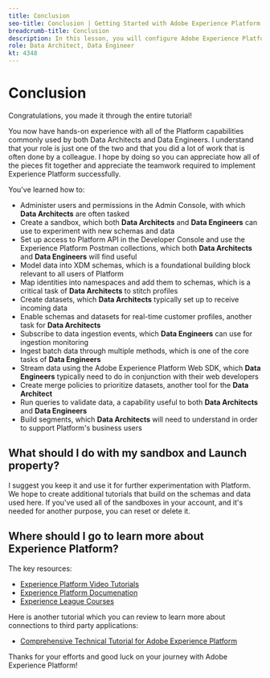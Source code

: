 ```yaml
---
title: Conclusion
seo-title: Conclusion | Getting Started with Adobe Experience Platform for Data Architects and Data Engineers
breadcrumb-title: Conclusion
description: In this lesson, you will configure Adobe Experience Platform user permissions using Adobe's Admin Console. 
role: Data Architect, Data Engineer
kt: 4348
---
```


# Conclusion

<!--5min-->

Congratulations, you made it through the entire tutorial!

You now have hands-on experience with all of the Platform capabilities commonly used by both Data Architects and Data Engineers. I understand that your role is just one of the two and that you did a lot of work that is often done by a colleague. I hope by doing so you can appreciate how all of the pieces fit together and appreciate the teamwork required to implement Experience Platform successfully.

You've learned how to:

* Administer users and permissions in the Admin Console, with which **Data Architects** are often tasked
* Create a sandbox, which both **Data Architects** and **Data Engineers** can use to experiment with new schemas and data
* Set up access to Platform API in the Developer Console and use the Experience Platform Postman collections, which both **Data Architects** and **Data Engineers** will find useful
* Model data into XDM schemas, which is a foundational building block relevant to all users of Platform
* Map identities into namespaces and add them to schemas, which is a critical task of **Data Architects** to stitch profiles
* Create datasets, which **Data Architects** typically set up to receive incoming data
* Enable schemas and datasets for real-time customer profiles, another task for **Data Architects**
* Subscribe to data ingestion events, which **Data Engineers** can use for ingestion monitoring
* Ingest batch data through multiple methods, which is one of the core tasks of **Data Engineers**
* Stream data using the Adobe Experience Platform Web SDK, which **Data Engineers** typically need to do in conjunction with their web developers
* Create merge policies to prioritize datasets, another tool for the **Data Architect**
* Run queries to validate data, a capability useful to both **Data Architects** and **Data Engineers**
* Build segments, which **Data Architects** will need to understand in order to support Platform's business users



## What should I do with my sandbox and Launch property?

I suggest you keep it and use it for further experimentation with Platform. We hope to create additional tutorials that build on the schemas and data used here. If you've used all of the sandboxes in your account, and it's needed for another purpose, you can reset or delete it.

## Where should I go to learn more about Experience Platform?

The key resources:

* [Experience Platform Video Tutorials](https://experienceleague.adobe.com/docs/platform-learn/comprehensive-technical-tutorial/overview.html)
* [Experience Platform Documenation](https://experienceleague.adobe.com/docs/experience-platform/landing/home.html)
* [Experience League Courses](https://experienceleague.adobe.com/#dashboard/learning)

Here is another tutorial which you can review to learn more about connections to third party applications:

* [Comprehensive Technical Tutorial for Adobe Experience Platform](https://experienceleague.adobe.com/docs/platform-learn/comprehensive-technical-tutorial/overview.html)

Thanks for your efforts and good luck on your journey with Adobe Experience Platform!


